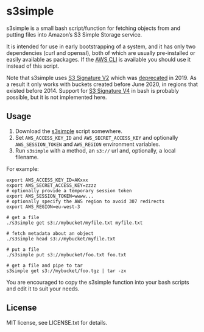 # s3simple

s3simple is a small bash script/function for fetching objects from and putting
files into Amazon’s S3 Simple Storage service.

It is intended for use in early bootstrapping of a system, and it has only two
dependencies (curl and openssl), both of which are usually pre-installed or
easily available as packages. If the [AWS CLI][] is available you should use it
instead of this script.

Note that s3simple uses [S3 Signature V2][] which was [deprecated] in 2019. As
a result it only works with buckets created before June 2020, in regions that
existed before 2014. Support for [S3 Signature V4][] in bash is probably
possible, but it is not implemented here.

[AWS CLI]: https://aws.amazon.com/cli/
[S3 Signature V2]: https://docs.aws.amazon.com/general/latest/gr/signature-version-2.html
[S3 Signature V4]: https://docs.aws.amazon.com/AmazonS3/latest/API/sig-v4-authenticating-requests.html
[deprecated]: https://aws.amazon.com/blogs/aws/amazon-s3-update-sigv2-deprecation-period-extended-modified/

## Usage

1. Download the [s3simple](s3simple) script somewhere.
2. Set `AWS_ACCESS_KEY_ID` and `AWS_SECRET_ACCESS_KEY` and optionally
   `AWS_SESSION_TOKEN` and `AWS_REGION` environment variables.
3. Run `s3simple` with a method, an `s3://` url and, optionally, a local
   filename.

For example:

    export AWS_ACCESS_KEY_ID=AKxxx
    export AWS_SECRET_ACCESS_KEY=zzzz
    # optionally provide a temporary session token
    export AWS_SESSION_TOKEN=wwww...
    # optionally specify the AWS region to avoid 307 redirects
    export AWS_REGION=eu-west-3

    # get a file
    ./s3simple get s3://mybucket/myfile.txt myfile.txt

    # fetch metadata about an object
    ./s3simple head s3://mybucket/myfile.txt

    # put a file
    ./s3simple put s3://mybucket/foo.txt foo.txt

    # get a file and pipe to tar
    s3simple get s3://mybucket/foo.tgz | tar -zx

You are encouraged to copy the s3simple function into your bash scripts and edit
it to suit your needs.

## License

MIT license, see LICENSE.txt for details.

